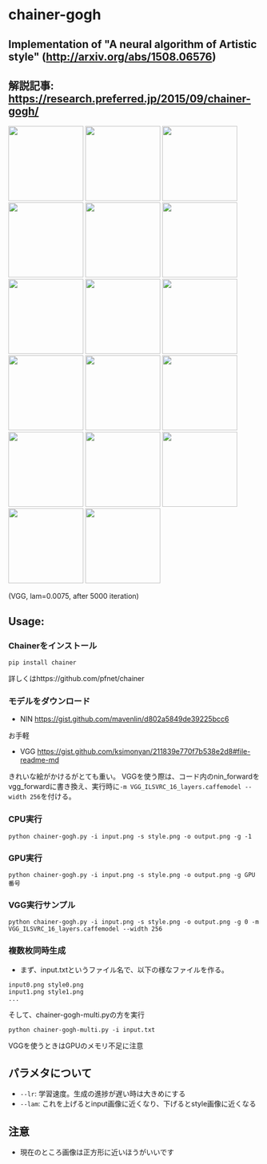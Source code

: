 # chainer-gogh

## Implementation of "A neural algorithm of Artistic style" (http://arxiv.org/abs/1508.06576)
## 解説記事: https://research.preferred.jp/2015/09/chainer-gogh/

<img src="https://raw.githubusercontent.com/mattya/chainer-gogh/master/sample_images/cat.png" height="150px">


<img src="https://raw.githubusercontent.com/mattya/chainer-gogh/master/sample_images/style_0.png" height="150px">
<img src="https://raw.githubusercontent.com/mattya/chainer-gogh/master/sample_images/im0.png" height="150px">
<img src="https://raw.githubusercontent.com/mattya/chainer-gogh/master/sample_images/style_1.png" height="150px">
<img src="https://raw.githubusercontent.com/mattya/chainer-gogh/master/sample_images/im1.png" height="150px">

<img src="https://raw.githubusercontent.com/mattya/chainer-gogh/master/sample_images/style_2.png" height="150px">
<img src="https://raw.githubusercontent.com/mattya/chainer-gogh/master/sample_images/im2.png" height="150px">
<img src="https://raw.githubusercontent.com/mattya/chainer-gogh/master/sample_images/style_3.png" height="150px">
<img src="https://raw.githubusercontent.com/mattya/chainer-gogh/master/sample_images/im3.png" height="150px">

<img src="https://raw.githubusercontent.com/mattya/chainer-gogh/master/sample_images/style_4.jpg" height="150px">
<img src="https://raw.githubusercontent.com/mattya/chainer-gogh/master/sample_images/im4.png" height="150px">
<img src="https://raw.githubusercontent.com/mattya/chainer-gogh/master/sample_images/style_5.png" height="150px">
<img src="https://raw.githubusercontent.com/mattya/chainer-gogh/master/sample_images/im5.png" height="150px">

<img src="https://raw.githubusercontent.com/mattya/chainer-gogh/master/sample_images/style_6.png" height="150px">
<img src="https://raw.githubusercontent.com/mattya/chainer-gogh/master/sample_images/im6.png" height="150px">
<img src="https://raw.githubusercontent.com/mattya/chainer-gogh/master/sample_images/style_7.png" height="150px">
<img src="https://raw.githubusercontent.com/mattya/chainer-gogh/master/sample_images/im7.png" height="150px">

(VGG, lam=0.0075, after 5000 iteration)

## Usage:
### Chainerをインストール
```
pip install chainer
```
詳しくはhttps://github.com/pfnet/chainer

### モデルをダウンロード
* NIN https://gist.github.com/mavenlin/d802a5849de39225bcc6

お手軽
* VGG https://gist.github.com/ksimonyan/211839e770f7b538e2d8#file-readme-md

きれいな絵がかけるがとても重い。
VGGを使う際は、コード内のnin_forwardをvgg_forwardに書き換え、実行時に`-m VGG_ILSVRC_16_layers.caffemodel --width 256`を付ける。

### CPU実行
```
python chainer-gogh.py -i input.png -s style.png -o output.png -g -1
```

### GPU実行
```
python chainer-gogh.py -i input.png -s style.png -o output.png -g GPU番号
```

### VGG実行サンプル
```
python chainer-gogh.py -i input.png -s style.png -o output.png -g 0 -m VGG_ILSVRC_16_layers.caffemodel --width 256
```

### 複数枚同時生成
* まず、input.txtというファイル名で、以下の様なファイルを作る。
```
input0.png style0.png
input1.png style1.png
...
```
そして、chainer-gogh-multi.pyの方を実行
```
python chainer-gogh-multi.py -i input.txt
```
VGGを使うときはGPUのメモリ不足に注意

## パラメタについて
* `--lr`: 学習速度。生成の進捗が遅い時は大きめにする
* `--lam`: これを上げるとinput画像に近くなり、下げるとstyle画像に近くなる

## 注意
* 現在のところ画像は正方形に近いほうがいいです
